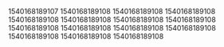 1540168189107
1540168189108
1540168189108
1540168189108
1540168189108
1540168189108
1540168189108
1540168189108
1540168189108
1540168189108
1540168189108
1540168189108
1540168189108
1540168189108
1540168189108